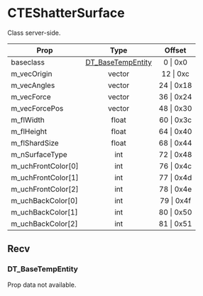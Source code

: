 # CTEShatterSurface

Class server-side.

|Prop|Type|Offset|
|---|:-:|:-:|
|baseclass|[DT_BaseTempEntity](#dt_basetempentity)|0 \| 0x0|
|m_vecOrigin|vector|12 \| 0xc|
|m_vecAngles|vector|24 \| 0x18|
|m_vecForce|vector|36 \| 0x24|
|m_vecForcePos|vector|48 \| 0x30|
|m_flWidth|float|60 \| 0x3c|
|m_flHeight|float|64 \| 0x40|
|m_flShardSize|float|68 \| 0x44|
|m_nSurfaceType|int|72 \| 0x48|
|m_uchFrontColor[0]|int|76 \| 0x4c|
|m_uchFrontColor[1]|int|77 \| 0x4d|
|m_uchFrontColor[2]|int|78 \| 0x4e|
|m_uchBackColor[0]|int|79 \| 0x4f|
|m_uchBackColor[1]|int|80 \| 0x50|
|m_uchBackColor[2]|int|81 \| 0x51|

## Recv

### DT_BaseTempEntity

Prop data not available.
